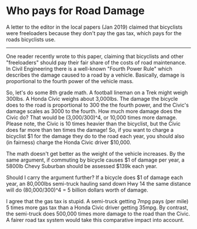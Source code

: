 # Who pays for Road Damage

A letter to the editor in the local papers (Jan 2019) claimed that bicyclists were freeloaders because they don't pay the gas tax, which pays for the roads bicyclists use.

*** 

One reader recently wrote to this paper, claiming that bicyclists and other "freeloaders" should pay their fair share of the costs of road maintenance.  In Civil Engineering there is a well-known "Fourth Power Rule" which describes the damage caused to a road by a vehicle.  Basically, damage is proportional to the fourth power of the vehicle mass.  

So, let's do some 8th grade math.  A football lineman on a Trek might weigh 300lbs.  A Honda Civic weighs about 3,000lbs.  The damage the bicycle does to the road is proportional to 300 the the fourth power, and the Civic's damage scales as 3000 to the fourth.  How much more damage does the Civic do?  That would be (3,000/300)^4, or 10,000 times more damage. Please note, the Civic is 10 times heavier than the bicyclist, but the Civic does far more than ten times the damage! So, if you want to charge a bicyclist $1 for the damage they do to the road each year, you should also (in fairness) charge the Honda Civic driver $10,000.

The math doesn't get better as the weight of the vehicle increases.  By the same argument, if commuting by bicycle causes  $1 of damage per year, a 5800lb Chevy Suburban should be assessed $139k each year.  

Should I carry the argument further?  If a bicycle does $1 of damage each year, an 80,000lbs semi-truck hauling sand down Hwy 14 the same distance will do (80,000/300)^4 =  5 billion dollars worth of damage.

I agree that the gas tax is stupid.  A semi-truck getting 7mpg pays (per mile) 5 times more gas tax than a Honda Civic driver getting 35mpg.  By contrast, the semi-truck does 500,000 times more damage to the road than the Civic.  A fairer road tax system would take this comparative impact into account.

